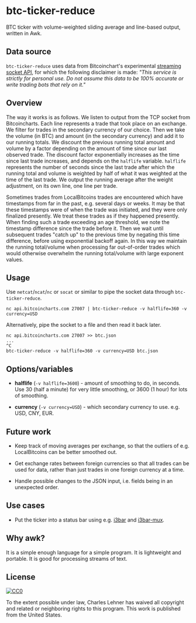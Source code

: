 # btc-ticker-reduce

BTC ticker with volume-weighted sliding average and line-based
output, written in Awk.

## Data source

`btc-ticker-reduce` uses data from Bitcoinchart's experimental
[streaming socket API](http://bitcoincharts.com/about/markets-api/#footer),
for which the following disclaimer is made: *"This service is strictly for
personal use. Do not assume this data to be 100% accurate or write trading
bots that rely on it."*

## Overview

The way it works is as follows. We listen to output from the TCP socket from
Bitcoincharts. Each line represents a trade that took place on an exchange.  We
filter for trades in the secondary currency of our choice. Then we take the
volume (in BTC) and amount (in the secondary currency) and add it to our
running totals. We discount the previous running total amount and volume by a
factor depending on the amount of time since our last observed trade.  The
discount factor exponentially increases as the time since last trade increases,
and depends on the `halflife` variable. `halflife` represents the number of
seconds since the last trade after which the running total and volume is
weighted by half of what it was weighted at the time of the last trade. We
output the running average after the weight adjustment, on its own line, one
line per trade.

Sometimes trades from LocalBitcoins trades are encountered which have
timestamps from far in the past, e.g. several days or weeks. It may be that
these timestamps were of when the trade was initiated, and they were only
finalized presently. We treat these trades as if they happened presently. When
finding such a trade exceeding an age threshold, we note the timestamp
difference since the trade before it. Then we wait until subsequent trades
"catch up" to the previous time by negating this time difference, before using
exponential backoff again. In this way we maintain the running total/volume
when processing far out-of-order trades which would otherwise overwhelm the
running total/volume with large exponent values.

## Usage

Use `netcat`/`ncat`/`nc` or `socat` or similar to pipe the socket data through
`btc-ticker-reduce`.

```
nc api.bitcoincharts.com 27007 | btc-ticker-reduce -v halflife=360 -v currency=USD
```

Alternatively, pipe the socket to a file and then read it back later.
```
nc api.bitcoincharts.com 27007 >> btc.json
...
^C
btc-ticker-reduce -v halflife=360 -v currency=USD btc.json
```

## Options/variables

* **halflife** (`-v halflife=3600`) - amount of smoothing to do, in seconds. Use
  30 (half a minute) for very little smoothing, or 3600 (1 hour) for lots of
  smoothing.

* **currency** (`-v currency=USD`) - which secondary currency to use. e.g. USD,
  CNY, EUR.

## Future work

* Keep track of moving averages per exchange, so that the outliers of e.g.
  LocalBitcoins can be better smoothed out.

* Get exchange rates between foreign currencies so that all trades can be
  used for data, rather than just trades in one foreign currency at a time.

* Handle possible changes to the JSON input, i.e. fields being in an unexpected
  order.

## Use cases

* Put the ticker into a status bar using e.g.
  [i3bar](http://i3wm.org/i3bar/) and [i3bar-mux](https://github.com/clehner/i3bar-mux).

## Why awk?

It is a simple enough language for a simple program. It is lightweight and
portable. It is good for processing streams of text.

## License

[![CC0](http://i.creativecommons.org/p/zero/1.0/88x31.png)](https://creativecommons.org/publicdomain/zero/1.0/)

To the extent possible under law, Charles Lehner has waived all copyright and
related or neighboring rights to this program. This work is published from the United States.
